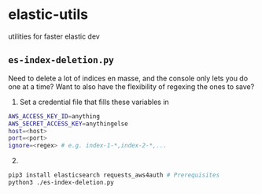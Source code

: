 # elastic-utils
utilities for faster elastic dev

## `es-index-deletion.py`
Need to delete a lot of indices en masse, and the console only lets you do one at a time?
Want to also have the flexibility of regexing the ones to save?

1. Set a credential file that fills these variables in

```bash
AWS_ACCESS_KEY_ID=anything
AWS_SECRET_ACCESS_KEY=anythingelse
host=<host>
port=<port>
ignore=<regex> # e.g. index-1-*,index-2-*,...
```

2.
```bash
pip3 install elasticsearch requests_aws4auth # Prerequisites
python3 ./es-index-deletion.py
```

